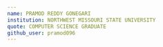 ```yaml
---
name: PRAMOD REDDY GONEGARI
institution: NORTHWEST MISSOURI STATE UNIVERSITY
quote: COMPUTER SCIENCE GRADUATE
github_user: pramod096
---
```

